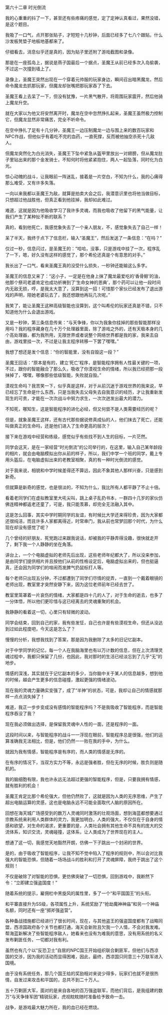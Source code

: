 第六十二章 时光倒流


我的心重重的抖了一下，甚至还有些疼痛的感觉，定了定神认真看过，果然没错，是这个题目。

我吸了一口气，点开那张贴子，才短短十几秒钟，后面已经多了七八个跟贴，什么沙发板凳垫子地板地基都来了。

仔细看去，消息似乎还是真的，因为贴子里还附了游戏截图和录像。

那是在一座孤岛上，据说是燕子国最后一个据点，圣魔王从前已经多次入岛偷袭，不过这一次撞到墙上了。

录像上，圣魔王突然出现在一个穿着元帅服的玩家身边，瞬间召出暗黑魔龙，然后命令魔龙去抓那玩家，但魔龙却张嘴把那玩家吞了下去。

圣魔王看上去呆了一下，但没有犹豫，一片黑气散开，将周围玩家震开，然后他骑上魔龙升空。

就在大家以为他又将安然离开时，魔龙在空中忽然挣扎起来，圣魔王虽然极力控制它，但魔龙显然非常痛苦，完全不听命令。

在空中挣扎了足有十几分钟，圣魔王一边压制魔龙一边与围上来的数百玩家和NPC作战，但他似乎有着吃不完的血药，一直死撑，反而被他抽空杀死十几敌人。

但魔龙突然化为白光消失，圣魔王下坠中紧急从盔甲里放出一对翅膀，但从魔龙肚子里钻出来的那个金发骑士，不知何时将他紧紧抱住，两人一起坠落，同时化为白光。

惊心动魄的战斗，让我眼前一阵迷乱，接着是一片空白，不知为什么，我的心痛得那么难受，又有许多失落。

一向以来我都以圣魔王为敌，就算是拍卖大会之后，我潜意识里也将他当做目标，只想超过他战胜他，但真正看到他挂掉，我却如此难过。

难道，这就是因为他吸收学习了我许多灵魂，而我也吸收了他留下的黑气能量，让我们产生了某种扯不断的联系？

真的，看到他死亡，我感觉象失去了一个亲人朋友，不，感觉象失去了自己一样！

呆了半天，我终于点下了信息栏，输入“圣魔王”，然后发送了一条信息：“在吗？”

仅过一秒，信息闪过，是圣魔王的：“哈哈，没事，只是游戏中挂了一次，程序乱了一下，嗯，好久没有这样的感觉了，那个希伦还真是个有意思的对手。”

我长出了一口气，看来圣魔王真的没受什么损失，一秒钟还能输这么多字。

圣魔王的信息又来了：“这小子，一定是在他身上抹了魔龙最爱吃的‘香骨鲸’的油，他那个祭司老婆肯定也成功祈祷到了‘生命女神的恩典’，那个药可以让他一段时间内无敌无损，哼，是我太大意了，没算到这一招！可惜那个家伙已经发布了退出游戏的声明，陪她老婆玩去了，我还想跟他再玩几次呢。”

我笑了，能让圣魔王这种高级智能也没算到，这个叫希伦的玩家还真是不错，只不知道他为什么会退出游戏。

又是一秒钟，第三条信息传来：“与天争锋，你以为我象你挂掉的那些智能那样没用吗？我的程序藏身在几十万个处理器里面，除了游戏之外的，还有天极本身的几个高处理器，都为我所用，无限世界或者说整个网络世界都是我的家，我来去自由，游戏里挂一次，不过是让我主程序转移一下罢了嘿嘿。”

我想了想还是发个信息：“你的智能里，没有自毁这一段？”

圣魔王回话：“原本是有的，建立‘死亡’程序，是智能程序拥有人性最关键的一项，不过，跟你的智能融合了那么久，吸收了你漠视生命的情绪，所以我已经把那一段抹掉了，嘿嘿，哪像那些低级智能，失败就自毁。”

漠视生命吗？我苦笑一下，似乎真是这样，对于从前沉迷于游戏世界的我来说，早已经忘了生命是什么东西，只是当我失去父母失去自我意识的经历，才让我重新发现生的可贵，才能在一次次战斗中努力求生，一次次迸发出最大的潜力。

不知死，哪知生，这是智能程序的进化必经，但又何尝不是人类需要经历的呢？

但是，就象圣魔王这样，还有古代那些据说修真成仙的人，他们抹去了死亡，还能叫做真正的生命吗，还是他们进入了生命更高的层次？

接下来在游戏中经营和练级，感觉似乎有些找不到人生的目标，一片茫然。

同学会这天，是在一家经营“时光倒流”的公司举行的，在这里，输入自己某年龄段的相片，就会由电脑模拟出你从前的样子，所以，我们中学一个班的同学，戴上专用头盔后，在电脑虚拟出来的老教室相聚，真的有一种时光倒流的感觉。

对于我来说，相貌和中学时候差得还不算远，因此不象其他人那样兴奋，只是感到新奇。

但就算是新奇的感觉，也是很淡的，不知为什么，我比所有人都平静了不止十倍。

看着老同学们在虚拟教室里大吼尖叫，跳上桌子乱扔书本，一群四十几岁的家伙仿佛连精神都返老还童了，可是，我只能羡慕，却完全无法融入其中。

这是怎么回事，其实中学时期同学的友谊，有时候比大学还来得珍贵，因为大家都还很纯洁，而且许多人家都离得近，时常串门，我从前也常梦回那个时代，为什么现在却没有感觉了呢？

几个曾经的好朋友、死党跑过来跟我说话，却被我的平静弄得没趣，很快就走开了，剩下我一个人静静的坐在角落。

讲台上，一个个电脑虚拟的老师先后出现，这些老师年纪都大了，所以没来参加，是由同学们提供相片并且按他们从前的性格设定后，电脑虚拟出来的，但也挺逼真，还会因为同学们的喧闹而发脾气扔鼠标打人等。

每个老师只出现五分钟，不过都遭到了同学们尽情的捉弄，一直到一个戴着眼镜的老师出现，教室里才突然安静下来，因为这位老师前年已经去世了。

教室里笼罩着一片哀伤的情绪，大家都是四十几的人了，对于生命的逝去，也多了一分体悟，所以他们更珍惜与这已经离去的灵魂重聚的机会。

我静静的看着这一切，心里只有轻微的波动。

同学会结束，回到自己的家，我有些发怔，自己也许是有些漠视生命，但还从没达到过如此程度吧，今天这是怎么了？

慢慢的分析，我想我找到了答案，那是因为我删除了太多的旧记忆副本。

对于中学同学的记忆，每一个人在我脑海里也有以万计数的信息，但在上次清理灵魂过程中，我都只保留了几份，也因此，我对那时的生活已经淡忘到了几乎“无”的地步。

情感的深浅，其实就在于记忆副本的多少，当你脑中关于某人的信息越多，想到他的时候，越会产生更多的信息碰撞，激起更强的情绪波动。

现在我的灵魂力量确实变强了，成了“半神”的状态，可是，我却让自己的情感就那样一点点消失掉了！

难道，我正一步步变成没有感情的智能程序吗？不是我吸收了智能程序，而是智能程序吞没了我？

现在我必须做出选择，是保留我灵魂中人性的一面，还是程序的一面。

这段时间以来，与智能程序的战斗一一浮现在眼前，智能程序总是很强，他们的运算准确我无法相比，但是，他们仍然一一败在我的手中，为什么。

就因为我有情感，智能程序是有序的，而人类的情感是无序的。

在有序的情况下，当双方实力不等，永远是强者胜，但在无序的时候，胜负则是随机的。

我的脑细胞有限，我也许永远无法超过更强的智能程序，但是，只要我拥有情感，就有胜利的机会！

圣魔王肯定比那个希伦强大，但他仍然败了，这就是因为人类的无序思维，产生了超出电脑运算的灵感，这也是电脑永远不可能全面取代人脑的原因所在。

回想在海天城广场感受到的数万人灵魂同时激荡的壮观场面，想到海蓝都想要通过宗教系统来利用人类群体的灵力，我更加明白，人类的强大，不仅仅在于自身的情感和欲望，对生命的渴求，更重要的是，人类社会拥有其他生命不具有的庞大的交流体系，知识交流，灵魂碰撞，这体系，让人类成为了世界现在的主人。

想通了这一切，我感觉天地豁然开朗，仿佛一下子跳出一个封闭的世界。

是的，由于吸收了智能程序，让我不知不觉中陷入了程序的规则中，所以会对比我强大的智能恐惧，但随着一场场战斗的胜利和打开了灵魂屏障，我终于跳出了这个规则！

不仅是破除了对智能的恐惧，更仿佛突破了一切恐惧，回到游戏中，我断然下令：“立即建立强盗国度！”

随着系统的提示，雇佣栏中黑旋风的属性里，多了一个“和平国国王”的头衔。

和平寨直接升为SS级，各项属性上升，系统奖励了“抢劫魔神神庙”和另一个神庙名额，同时还有一座“掷斧强盗营”。

各种备战措施都已经进行了很长时间，现在，与其他盗王的强盗国度都有了战略同盟，西凉国政府各个关节也都打通，海天会新败且欠我一个人情，不会对我发难。帮海蓝新解决了些智能程序敌人，她看来也没有为难我的意思，没有用系统的名义发布剿匪任务，一切都对我有利。

虽然也有几个以“反恐卫士”自居的NPC国王开始组织联合剿匪军，但他们与西凉国的交涉，因为我的活动而显得困难，因此，最终，西凉国只同意三十万联军进入国境。

由于没有系统任务，那几个国王给的奖励相对来说少得多，玩家们也就不是很热情，自发过来攻击和平国的，总共不到二十万人。

五十万剿匪大军，面对的是来自各地的百万强盗联军，而他们背后，是我组建的数万“与天争锋军团”精锐玩家，虎视眈眈随时准备给予致命一击。

战争，是游戏最大魅力所在，我的血已经在燃烧。





